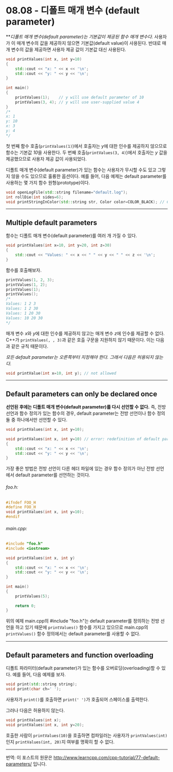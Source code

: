 # 08.08 - 디폴트 매개 변수 (default parameter)

***디폴트 매개 변수(default parameter)*는 기본값이 제공된 함수 매개 변수다.** 사용자가 이 매개 변수의 값을 제공하지 않으면 기본값(default value)이 사용된다. 반대로 매개 변수의 값을 제공하면 사용자 제공 값이 기본값 대신 사용된다.

```cpp
void printValues(int x, int y=10)
{
    std::cout << "x: " << x << '\n';
    std::cout << "y: " << y << '\n';
}
 
int main()
{
    printValues(1);    // y will use default parameter of 10
    printValues(3, 4); // y will use user-supplied value 4
}
/*
x: 1
y: 10
x: 3
y: 4
*/
```

첫 번째 함수 호출(`printValues(1)`)에서 호출자는 *y*에 대한 인수를 제공하지 않으므로 함수는 기본값 *10*을 사용한다. 두 번째 호출(`printValues(3, 4)`)에서 호출자는 *y* 값을 제공했으므로 사용자 제공 값이 사용되었다.

디폴트 매개 변수(default parameter)가 있는 함수는 사용자가 무시할 수도 있고 그렇지 않을 수도 있으므로 훌륭한 옵션이다. 예를 들어, 다음 예제는 default parameter를 사용하는 몇 가지 함수 원형(prototype)이다.

```cpp
void openLogFile(std::string filename="default.log");
int rollDie(int sides=6);
void printStringInColor(std::string str, Color color=COLOR_BLACK); // Color is an enum
```

---

## Multiple default parameters

함수는 디폴트 매개 변수(default parameter)를 여러 개 가질 수 있다.

```cpp
void printValues(int x=10, int y=20, int z=30)
{
    std::cout << "Values: " << x << " " << y << " " << z << '\n';
}
```

함수를 호출해보자.

```cpp
printValues(1, 2, 3);
printValues(1, 2);
printValues(1);
printValues();
/*
Values: 1 2 3
Values: 1 2 30
Values: 1 20 30
Values: 10 20 30
*/
```

매개 변수 *x*와 *y*에 대한 인수를 제공하지 않고는 매개 변수 *z*에 인수를 제공할 수 없다. C++가 `printValues(, , 3)`과 같은 호출 구문을 지원하지 않기 때문이다. 이는 다음과 같은 규칙 때문이다.

*모든 default parameter는 오른쪽부터 지정해야 한다. 그래서 다음은 허용되지 않는다.*

```cpp
void printValue(int x=10, int y); // not allowed
```

---

## Default parameters can only be declared once

**선언된 후에는 디폴트 매개 변수(default parameter)를 다시 선언할 수 없다.** 즉, 전방 선언과 함수 정의가 있는 함수의 경우, default parameter는 전방 선언이나 함수 정의 둘 중 하나에서만 선언할 수 있다.

```cpp
void printValues(int x, int y=10);
 
void printValues(int x, int y=10) // error: redefinition of default parameter
{
    std::cout << "x: " << x << '\n';
    std::cout << "y: " << y << '\n';
}
```

가장 좋은 방법은 전방 선언이 다른 헤더 파일에 있는 경우 함수 정의가 아닌 전방 선언에서 default parameter를 선언하는 것이다.

###### foo.h:

```cpp
#ifndef FOO_H
#define FOO_H
void printValues(int x, int y=10);
#endif
```

###### main.cpp:

```cpp
#include "foo.h"
#include <iostream>
 
void printValues(int x, int y)
{
    std::cout << "x: " << x << '\n';
    std::cout << "y: " << y << '\n';
}
 
int main()
{
    printValues(5);
 
    return 0;
}
```

위의 예제 main.cpp의 #include "foo.h"는 default parameter를 정의하는 전방 선언을 하고 있기 때문에 `printValues()` 함수를 가지고 있으므로 main.cpp의 `printValues()` 함수 정의에서는 default parameter를 사용할 수 없다.

---

## Default parameters and function overloading

디폴트 파라미터(default parameter)가 있는 함수를 오버로딩(overloading)할 수 있다. 예를 들어, 다음 예제를 보자.

```cpp
void print(std::string string);
void print(char ch=' ');
```

사용자가 `print()`를 호출하면 `print(' ')`가 호출되어 스페이스를 출력한다.

그러나 다음은 허용하지 않는다.

```cpp
void printValues(int x);
void printValues(int x, int y=20);
```

호출한 사람이 `printValues(10)`을 호출하면 컴파일러는 사용자가 `printValues(int)`인지 `printValues(int, 20)`지 여부를 명확히 할 수 없다.

---

번역: 이 포스트의 원문은 http://www.learncpp.com/cpp-tutorial/77-default-parameters/ 입니다.